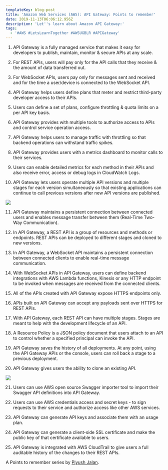 ```yaml
---
templateKey: blog-post
title: 'Amazon Web Services (AWS): API Gateway: Points to remember'
date: 2019-11-13T06:06:12.956Z
description: 'Let''s learn about Amazon API Gateway:'
tags:
  - '#AWS #LetsLearnTogether #AWSUGBLR #APIGateway'
---
```

1. API Gateway is a fully managed service that makes it easy for developers to publish, maintain, monitor & secure APIs at any scale.

2. For REST APIs, users will pay only for the API calls that they receive & the amount of data transferred out.

3. For WebSocket APIs, users pay only for messages sent and received and for the time a user/device is connected to the WebSocket API.

4. API Gateway helps users define plans that meter and restrict third-party developer access to their APIs.

5. Users can define a set of plans, configure throttling & quota limits on a per API key basis.

6. API Gateway provides with multiple tools to authorize access to APIs and control service operation access.

7. API Gateway helps users to manage traffic with throttling so that backend operations can withstand traffic spikes.

8. API Gateway provides users with a metrics dashboard to monitor calls to their services.

9. Users can enable detailed metrics for each method in their APIs and also receive error, access or debug logs in CloudWatch Logs.

10. API Gateway lets users operate multiple API versions and multiple stages for each version simultaneously so that existing applications can continue to call previous versions after new API versions are published.

![](/img/screenshot-771-.png)

11. API Gateway maintains a persistent connection between connected users and enables message transfer between them (Real-Time Two-Way Communication).

12. In API Gateway, a REST API is a group of resources and methods or endpoints. REST APIs can be deployed to different stages and cloned to new versions.

13. In API Gateway, a WebSocket API maintains a persistent connection between connected clients to enable real-time message communication.

14. With WebSocket APIs in API Gateway, users can define backend integrations with AWS Lambda functions, Kinesis or any HTTP endpoint to be invoked when messages are received from the connected clients.

15. All of the APIs created with API Gateway expose HTTPS endpoints only.

16. APIs built on API Gateway can accept any payloads sent over HTTPS for REST APIs.

17. With API Gateway, each REST API can have multiple stages. Stages are meant to help with the development lifecycle of an API.

18. A Resource Policy is a JSON policy document that users attach to an API to control whether a specified principal can invoke the API.

19. API Gateway saves the history of all deployments. At any point, using the API Gateway APIs or the console, users can roll back a stage to a previous deployment.

20. API Gateway gives users the ability to clone an existing API.

![](/img/screenshot-772-.png)

21. Users can use AWS open source Swagger importer tool to import their Swagger API definitions into API Gateway.

22. Users can use AWS credentials access and secret keys - to sign requests to their service and authorize access like other AWS services.

23. API Gateway can generate API keys and associate them with an usage plan.

24. API Gateway can generate a client-side SSL certificate and make the public key of that certificate available to users.

25. API Gateway is integrated with AWS CloudTrail to give users a full auditable history of the changes to their REST APIs.

A Points to remember series by [Piyush Jalan](https://www.linkedin.com/in/piyush-jalan/).
